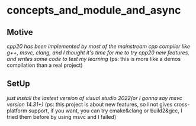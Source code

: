 ﻿# concepts_and_module_and_async

## Motive

*cpp20 has been implemented by most of the mainstream cpp compiler like g++, msvc, clang, and I thought it's time for me to try cpp20 new features, and writes some code to test my learning*
(ps: this is more like a demos compilation than a real project)
## SetUp
*just install the lastest version of visual studio 2022(or I gonna say msvc version 14.31+)*
(ps: this project is about new features, so I not gives cross-platform support,  if you want, you can try cmake&clang or build2&gcc, I tried them before by using msvc and I failed)
